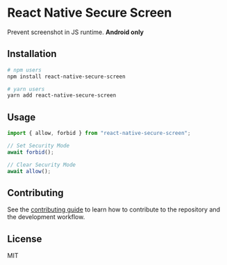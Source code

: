# React Native Secure Screen

Prevent screenshot in JS runtime. **Android only**

## Installation

```sh
# npm users
npm install react-native-secure-screen

# yarn users
yarn add react-native-secure-screen
```

## Usage

```js
import { allow, forbid } from "react-native-secure-screen";

// Set Security Mode
await forbid();

// Clear Security Mode
await allow();
```

## Contributing

See the [contributing guide](CONTRIBUTING.md) to learn how to contribute to the repository and the development workflow.

## License

MIT
